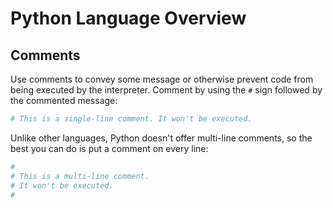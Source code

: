 # Python Language Overview

## Comments

Use comments to convey some message or otherwise prevent code from being executed by the interpreter. Comment by using the `#` sign followed by the commented message:

```python
# This is a single-line comment. It won't be executed.
```

Unlike other languages, Python doesn't offer multi-line comments, so the best you can do is put a comment on every line:

```python
#
# This is a multi-line comment.
# It won't be executed.
#
```
